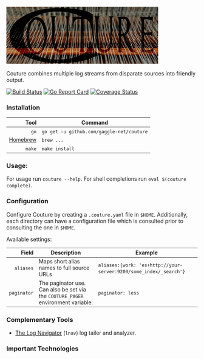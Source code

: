![Couture](docs/couture.png)

Couture combines multiple log streams from disparate sources into friendly output.

[comment]: <> (TODO example output - uses asciinema)

[comment]: <> (TODO working badges)
[![Build Status](https://travis-ci.org/gaggle-net/couture.svg?branch=master)]()
[![Go Report Card](https://goreportcard.com/badge/github.com/gaggle-net/couture)]()
[![Coverage Status](https://coveralls.io/repos/github/gaggle-net/couture/badge.svg?branch=master)]()

### Installation

|Tool|Command|
| ---: | --- |
| `go`                          | `go get -u github.com/gaggle-net/couture` |
| [Homebrew](https://brew.sh/)  | `brew ...` |
| `make`                        | `make install` |

### Usage:

For usage run `couture --help`. For shell completions run `eval $(couture complete)`.

### Configuration

Configure Couture by creating a `.couture.yaml` file in `$HOME`. Additionally, each directory can have a configuration
file which is consulted prior to consulting the one in `$HOME`.

Available settings:

| Field | Description | Example |
| -----: | ----------- | ------- |
| `aliases` | Maps short alias names to full source URLs | `aliases:{work: 'es+http://your-server:9200/some_index/_search'}` |
| `paginator` | The paginator use. Can also be set via the `COUTURE_PAGER` environment variable. | `paginator: less` |

### Complementary Tools

* [The Log Navigator](http://lnav.org/) (`lnav`) log tailer and analyzer.

### Important Technologies

[comment]: <> (TODO call out any other libraries of note)
